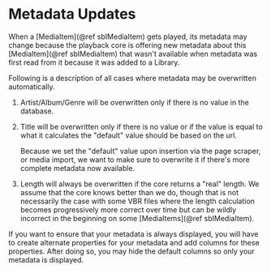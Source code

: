 Metadata Updates
================

When a [MediaItem](@ref sbIMediaItem) gets played, its metadata may change because the playback
core is offering new metadata about this [MediaItem](@ref sbIMediaItem) that wasn't available when
metadata was first read from it because it was added to a Library.

Following is a description of all cases where metadata may be overwritten
automatically.

 1. Artist/Album/Genre will be overwritten only if there is no value in the
    database.

 2. Title will be overwritten only if there is no value or if the value is equal
    to what it calculates the "default" value should be based on the url.

    Because we set the "default" value upon insertion via the page scraper, or media
    import, we want to make sure to overwrite it if there's more complete metadata now
    available.

 3. Length will always be overwritten if the core returns a "real" length.  We
    assume that the core knows better than we do, though that is not necessarily
    the case with some VBR files where the length calculation becomes progressively
    more correct over time but can be wildly incorrect in the beginning on some
    [MediaItems](@ref sbIMediaItem).

If you want to ensure that your metadata is always displayed, you will have to
create alternate properties for your metadata and add columns for these
properties. After doing so, you may hide the default columns so only your
metadata is displayed.

